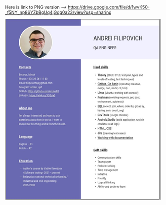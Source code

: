 Here is link to PNG version --> https://drive.google.com/file/d/1wvK50-_f5NY_np86YZbBgUq4jGdg0a23/view?usp=sharing

![CV_Filipovich!](https://github.com/AndreiFil/CV/blob/main/CV.JPG)
